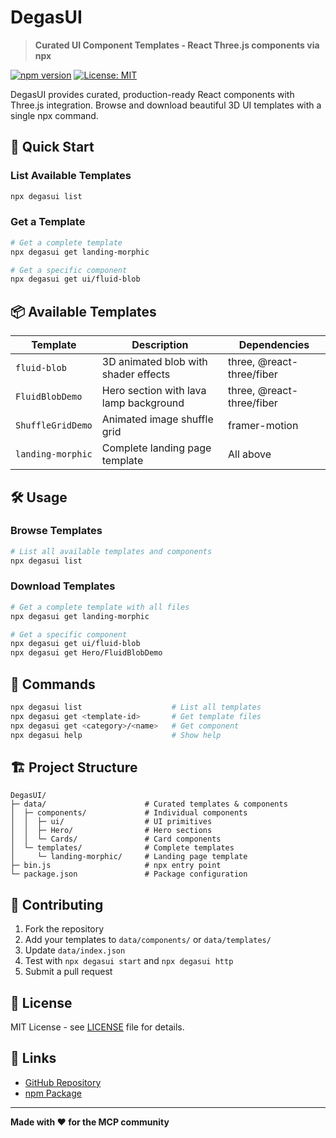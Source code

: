 # DegasUI

> **Curated UI Component Templates - React Three.js components via npx**

[![npm version](https://badge.fury.io/js/degasui.svg)](https://www.npmjs.com/package/degasui)
[![License: MIT](https://img.shields.io/badge/License-MIT-yellow.svg)](https://opensource.org/licenses/MIT)

DegasUI provides curated, production-ready React components with Three.js integration. Browse and download beautiful 3D UI templates with a single npx command.

## 🚀 Quick Start

### List Available Templates

```bash
npx degasui list
```

### Get a Template

```bash
# Get a complete template
npx degasui get landing-morphic

# Get a specific component
npx degasui get ui/fluid-blob
```

## 📦 Available Templates

| Template | Description | Dependencies |
|----------|-------------|--------------|
| `fluid-blob` | 3D animated blob with shader effects | three, @react-three/fiber |
| `FluidBlobDemo` | Hero section with lava lamp background | three, @react-three/fiber |
| `ShuffleGridDemo` | Animated image shuffle grid | framer-motion |
| `landing-morphic` | Complete landing page template | All above |

## 🛠️ Usage

### Browse Templates

```bash
# List all available templates and components
npx degasui list
```

### Download Templates

```bash
# Get a complete template with all files
npx degasui get landing-morphic

# Get a specific component
npx degasui get ui/fluid-blob
npx degasui get Hero/FluidBlobDemo
```

## 🔧 Commands

```bash
npx degasui list                    # List all templates
npx degasui get <template-id>       # Get template files
npx degasui get <category>/<name>   # Get component
npx degasui help                    # Show help
```

## 🏗️ Project Structure

```
DegasUI/
├─ data/                      # Curated templates & components
│  ├─ components/             # Individual components
│  │  ├─ ui/                  # UI primitives
│  │  ├─ Hero/                # Hero sections
│  │  └─ Cards/               # Card components
│  └─ templates/              # Complete templates
│     └─ landing-morphic/     # Landing page template
├─ bin.js                     # npx entry point
└─ package.json               # Package configuration
```

## 🤝 Contributing

1. Fork the repository
2. Add your templates to `data/components/` or `data/templates/`
3. Update `data/index.json`
4. Test with `npx degasui start` and `npx degasui http`
5. Submit a pull request

## 📄 License

MIT License - see [LICENSE](LICENSE) file for details.

## 🔗 Links

- [GitHub Repository](https://github.com/David-Dohyun-Im/DegasUI)
- [npm Package](https://www.npmjs.com/package/degasui)

---

**Made with ❤️ for the MCP community**